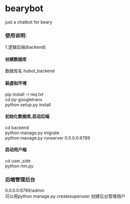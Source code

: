 # bearybot
just a chatbot for beary  
### 使用说明:
1.逻辑后端(backend)  
#### 创建数据库
数据库名 hubot_backend  
#### 装虚拟环境
pip install -r req.txt  
cd py-googletrans  
python setup.py install  
#### 初始化数据库,启动后端
cd backend  
python manage.py migrate  
python manage.py runserver   0.0.0.0:6789
#### 启动用户端
cd user_side  
python rtm.py  


### 后端管理后台
0.0.0.0:6789/admin    
可以用python manage.py createsuperuser 创建后台管理用户
